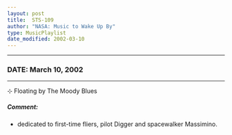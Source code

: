 ```yaml
---
layout: post
title:  STS-109
author: "NASA: Music to Wake Up By"
type: MusicPlaylist
date_modified: 2002-03-10
---
```


----
### DATE: March 10, 2002
----
⊹ Floating by The Moody Blues

##### Comment:
* dedicated to first-time fliers, pilot Digger and spacewalker Massimino.
